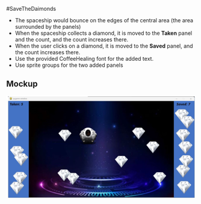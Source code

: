 #SaveTheDaimonds
- The spaceship would bounce on the edges of the central area (the area surrounded by the panels)
- When the spaceship collects a diamond, it is moved to the **Taken** panel and the count, and the count increases there.
- When the user clicks on a diamond, it is moved to the **Saved** panel, and the count increases there.
- Use the provided CoffeeHealing font for the added text.
- Use sprite groups for the two added panels

## Mockup
![](mockup.jpg)


